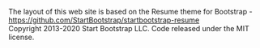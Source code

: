 

The layout of this web site is based on the Resume theme for Bootstrap - https://github.com/StartBootstrap/startbootstrap-resume  
Copyright 2013-2020 Start Bootstrap LLC. Code released under the MIT license.

